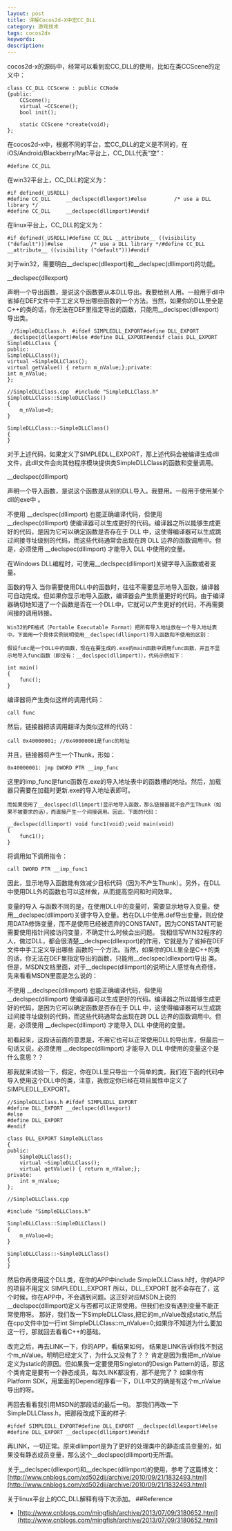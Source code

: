 ```yaml
---
layout: post
title: 详解Cocos2d-X中宏CC_DLL
category: 游戏技术
tags: cocos2dx
keywords:
description: 
---
```

cocos2d-x的源码中，经常可以看到宏CC_DLL的使用，比如在类CCScene的定义中：

    class CC_DLL CCScene : public CCNode
    {public:
        CCScene();
        virtual ~CCScene();
        bool init();

        static CCScene *create(void);
    };

在cocos2d-x中，根据不同的平台，宏CC_DLL的定义是不同的，在iOS/Android/Blackberry/Mac平台上，CC_DLL代表“空”：

    #define CC_DLL
在win32平台上，CC_DLL的定义为：

    #if defined(_USRDLL)
    #define CC_DLL     __declspec(dllexport)#else         /* use a DLL library */
    #define CC_DLL     __declspec(dllimport)#endif
在linux平台上，CC_DLL的定义为：

    #if defined(_USRDLL)#define CC_DLL __attribute__ ((visibility ("default")))#else         /* use a DLL library */#define CC_DLL __attribute__ ((visibility ("default")))#endif
对于win32，需要明白__declspec(dllexport)和__declspec(dllimport)的功能。

__declspec(dllexport)

声明一个导出函数，是说这个函数要从本DLL导出。我要给别人用。一般用于dll中省掉在DEF文件中手工定义导出哪些函数的一个方法。当然，如果你的DLL里全是C++的类的话，你无法在DEF里指定导出的函数，只能用__declspec(dllexport)导出类。


     //SimpleDLLClass.h  #ifdef SIMPLEDLL_EXPORT#define DLL_EXPORT     __declspec(dllexport)#else #define DLL_EXPORT#endif class DLL_EXPORT     
    SimpleDLLClass {
    public: 
    SimpleDLLClass(); 
    virtual ~SimpleDLLClass(); 
    virtual getValue() { return m_nValue;};private: 
    int m_nValue;
    };

    //SimpleDLLClass.cpp  #include "SimpleDLLClass.h"     
    SimpleDLLClass::SimpleDLLClass()
    { 
        m_nValue=0;
    }

    SimpleDLLClass::~SimpleDLLClass()
    {
    }

对于上述代码，如果定义了SIMPLEDLL_EXPORT，那上述代码会被编译生成dll文件，此dll文件会向其他程序模块提供类SimpleDLLClass的函数和变量调用。

 

__declspec(dllimport)

声明一个导入函数，是说这个函数是从别的DLL导入。我要用。一般用于使用某个dll的exe中 。

不使用 __declspec(dllimport) 也能正确编译代码，但使用 __declspec(dllimport) 使编译器可以生成更好的代码。编译器之所以能够生成更好的代码，是因为它可以确定函数是否存在于 DLL 中，这使得编译器可以生成跳过间接寻址级别的代码，而这些代码通常会出现在跨 DLL 边界的函数调用中。但是，必须使用 __declspec(dllimport) 才能导入 DLL 中使用的变量。

在Windows DLL编程时，可使用__declspec(dllimport)关键字导入函数或者变量。

函数的导入
    当你需要使用DLL中的函数时，往往不需要显示地导入函数，编译器可自动完成。但如果你显示地导入函数，编译器会产生质量更好的代码。由于编译器确切地知道了一个函数是否在一个DLL中，它就可以产生更好的代码，不再需要间接的调用转接。
 
 	Win32的PE格式（Portable Executable Format）把所有导入地址放在一个导入地址表中。下面用一个具体实例说明使用__declspec(dllimport)导入函数和不使用的区别：
 
 	假设func是一个DLL中的函数，现在在要生成的.exe的main函数中调用func函数，并且不显示地导入func函数（即没有：__declspec(dllimport)），代码示例如下：
 	
    int main()
    {
        func();
    }
编译器将产生类似这样的调用代码：

    call func
然后，链接器把该调用翻译为类似这样的代码：

    call 0x40000001; //0x40000001是func的地址
并且，链接器将产生一个Thunk，形如：

    0x40000001: jmp DWORD PTR __imp_func
这里的imp_func是func函数在.exe的导入地址表中的函数槽的地址。然后，加载器只需要在加载时更新.exe的导入地址表即可。
 
    而如果使用了__declspec(dllimport)显示地导入函数，那么链接器就不会产生Thunk（如果不被要求的话），而直接产生一个间接调用。因此，下面的代码：

    __declspec(dllimport) void func1(void);void main(void) 
    {
        func1();
    }
将调用如下调用指令：

    call DWORD PTR __imp_func1
因此，显示地导入函数能有效减少目标代码（因为不产生Thunk）。另外，在DLL中使用DLL外的函数也可以这样做，从而提高空间和时间效率。

变量的导入
    与函数不同的是，在使用DLL中的变量时，需要显示地导入变量。使用__declspec(dllimport)关键字导入变量。若在DLL中使用.def导出变量，则应使用DATA修饰变量，而不是使用已经被遗弃的CONSTANT。因为CONSTANT可能需要使用指针间接访问变量，不确定什么时候会出问题。
 我相信写WIN32程序的人，做过DLL，都会很清楚__declspec(dllexport)的作用，它就是为了省掉在DEF文件中手工定义导出哪些 函数的一个方法。当然，如果你的DLL里全是C++的类的话，你无法在DEF里指定导出的函数，只能用__declspec(dllexport)导出 类。但是，MSDN文档里面，对于__declspec(dllimport)的说明让人感觉有点奇怪，先来看看MSDN里面是怎么说的： 

不使用 __declspec(dllimport) 也能正确编译代码，但使用 __declspec(dllimport) 使编译器可以生成更好的代码。编译器之所以能够生成更好的代码，是因为它可以确定函数是否存在于 DLL 中，这使得编译器可以生成跳过间接寻址级别的代码，而这些代码通常会出现在跨 DLL 边界的函数调用中。但是，必须使用 __declspec(dllimport) 才能导入 DLL 中使用的变量。

初看起来，这段话前面的意思是，不用它也可以正常使用DLL的导出库，但最后一句话又说，必须使用 __declspec(dllimport) 才能导入 DLL 中使用的变量这个是什么意思？？

那我就来试验一下，假定，你在DLL里只导出一个简单的类，我们在下面的代码中导入使用这个DLL中的类，注意，我假定你已经在项目属性中定义了 SIMPLEDLL_EXPORT。

    //SimpleDLLClass.h #ifdef SIMPLEDLL_EXPORT
    #define DLL_EXPORT __declspec(dllexport)
    #else
    #define DLL_EXPORT
    #endif

    class DLL_EXPORT SimpleDLLClass
    {
    public: 
        SimpleDLLClass(); 
        virtual ~SimpleDLLClass(); 
        virtual getValue() { return m_nValue;};
    private: 
        int m_nValue;
    };

    //SimpleDLLClass.cpp

    #include "SimpleDLLClass.h"

    SimpleDLLClass::SimpleDLLClass()
    { 
        m_nValue=0;
    }

    SimpleDLLClass::~SimpleDLLClass()
    {
    }
然后你再使用这个DLL类，在你的APP中include SimpleDLLClass.h时，你的APP的项目不用定义 SIMPLEDLL_EXPORT 所以，DLL_EXPORT 就不会存在了，这个时候，你在APP中，不会遇到问题。这正好对应MSDN上说的__declspec(dllimport)定义与否都可以正常使用。但我们也没有遇到变量不能正常使用呀。 那好，我们改一下SimpleDLLClass,把它的m_nValue改成static,然后在cpp文件中加一行int SimpleDLLClass::m_nValue=0;如果你不知道为什么要加这一行，那就回去看看C++的基础。

改完之后，再去LINK一下，你的APP，看结果如何， 结果是LINK告诉你找不到这个m_nValue。明明已经定义了，为什么又没有了？？ 肯定是因为我把m_nValue定义为static的原因。但如果我一定要使用Singleton的Design Pattern的话，那这个类肯定是要有一个静态成员，每次LINK都没有，那不是完了？ 如果你有Platform SDK，用里面的Depend程序看一下，DLL中又的确是有这个m_nValue导出的呀。

再回去看看我引用MSDN的那段话的最后一句。 那我们再改一下SimpleDLLClass.h，把那段改成下面的样子:

    #ifdef SIMPLEDLL_EXPORT#define DLL_EXPORT __declspec(dllexport)#else #define DLL_EXPORT __declspec(dllimport)#endif
再LINK，一切正常。原来dllimport是为了更好的处理类中的静态成员变量的，如果没有静态成员变量，那么这个__declspec(dllimport)无所谓。

 关于__declspec(dllexport)和__declspec(dllimport)的使用，参考了这篇博文：[http://www.cnblogs.com/xd502djj/archive/2010/09/21/1832493.html](http://www.cnblogs.com/xd502djj/archive/2010/09/21/1832493.html)

 关于linux平台上的CC_DLL解释有待下次添加。
##Reference
* [http://www.cnblogs.com/mingfish/archive/2013/07/09/3180652.html](http://www.cnblogs.com/mingfish/archive/2013/07/09/3180652.html)





